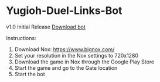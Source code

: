 # Yugioh-Duel-Links-Bot

v1.0 Initial Release
[Download bot](https://github.com/milan102/Yugioh-Duel-Links-Bot/raw/master/Yugioh%20Duel%20Links%20Bot/Release/Yugioh%20Duel%20Links%20Bot.exe)

Instructions:
1) Download Nox: https://www.bignox.com/
2) Set your resolution in the Nox settings to 720x1280
3) Download the game in Nox through the Google Play Store
4) Start the game and go to the Gate location
5) Start the bot
